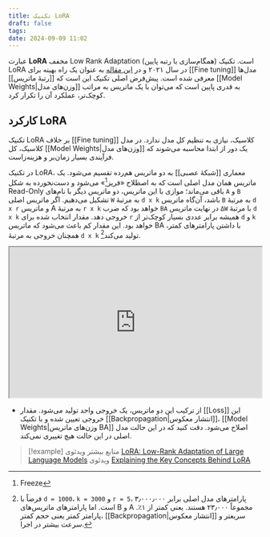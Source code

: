 ```yaml
---
title: تکنیک LoRA
draft: false
tags: 
date: 2024-09-09 11:02
---
```


عبارت **LoRA** مخفف Low Rank Adaptation (همگام‌سازی با رتبه پایین) است. تکنیک LoRA در سال ۲۰۲۱ و در [این مقاله](https://arxiv.org/abs/2106.09685) به عنوان یک راه بهینه برای [[Fine tuning]] مدل‌ها معرفی شده است. پیش‌فرض اصلی تکنیک این است که [[رتبهٔ ماتریس]] [[Model Weights|وزن‌های مدل]] به قدری پایین است که می‌توان با یک ماتریس به مراتب کوچک‌تر، عملکرد آن را تکرار کرد.

## کارکرد LoRA

تکنیک LoRA بر خلاف [[Fine tuning]] کلاسیک، نیازی به تنظیم کل مدل ندارد. در مدل کلاسیک، کل [[Model Weights|وزن‌های مدل]] یک دور از ابتدا محاسبه می‌شوند که فرآیندی بسیار زمان‌بر و هزینه‌زاست.

در تکنیک LoRA، معماری [[شبکهٔ عصبی]] به دو ماتریس هم‌رده تقسیم می‌شود. یک ماتریس همان مدل اصلی است که به اصطلاح «فریز[^1]» می‌شود و دست‌نخورده به شکل Read-Only باقی می‌ماند؛ موازی با این ماتریس، دو ماتریس دیگر با نام‌های `A` و `B` تشکیل می‌دهیم. اگر ماتریس اصلی `W` به مرتبهٔ `d x k` باشد، آن‌گاه ماتریس `B` به مرتبهٔ `d x r` و ماتریس A به مرتبهٔ `r x k` خواهد بود که ضرب `BA` در نهایت ماتریس `ΔW`  با مرتبهٔ `d x k` خروجی دهد. مقدار انتخاب شده برای `r` همیشه برابر عددی بسیار کوچک‌تر از `d` و `k` خواهد بود. این مقدار کم باعث می‌شود که ماتریس BA با داشتن پارامترهای کمتر، همچنان خروجی به مرتبهٔ `d x k` تولید می‌کند[^2].

<iframe width="100%" height="300px" src="https://eledah.github.io/quartz_blog/attachment/lora.html"></iframe>

- از ترکیب این دو ماتریس، یک خروجی واحد تولید می‌شود. مقدار [[Loss]] این خروجی تعیین شده و با تکنیک [[Backpropagation|انتشار معکوس]]، [[Model Weights|وزن‌های ماتریس BA]] اصلاح می‌شود. دقت کنید که در این حالت مدل اصلی در این حالت هیچ تغییری نمی‌کند.


> [!example] منابع بیشتر
> ویدئوی [LoRA: Low-Rank Adaptation of Large Language Models](https://www.youtube.com/watch?v=PXWYUTMt-AU)
> ویدئوی [Explaining the Key Concepts Behind LoRA](https://www.youtube.com/watch?v=dA-NhCtrrVE)


[^1]: Freeze
[^2]: فرضاً با `d = 1000`، `k = 3000` و `r = 5`، پارامترهای مدل اصلی برابر ۳٫۰۰۰٫۰۰۰ است. اما پارامترهای ماتریس‌های B و A مجموعاً  ۲۳٫۰۰۰ هستند. یعنی کمتر از ۱٪. پارامتر کمتر یعنی حجم کمتر، [[Backpropagation|انتشار معکوس]] سریعتر و سرعت بیشتر در اجرا.